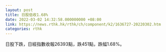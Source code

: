 ```yaml
---
layout: post
title: 日股低收1.68%
date: 2022-03-02 14:32:58.000000000 +08:00
link: https://news.rthk.hk/rthk/ch/component/k2/1636727-20220302.htm
categories: rthk
---
```


日股下跌，日經指數收報26393點，跌451點，跌幅1.68%。
